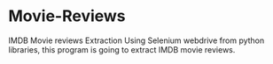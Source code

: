 # Movie-Reviews
IMDB  Movie  reviews Extraction
Using Selenium webdrive from python libraries, this program is going to extract IMDB movie reviews.

